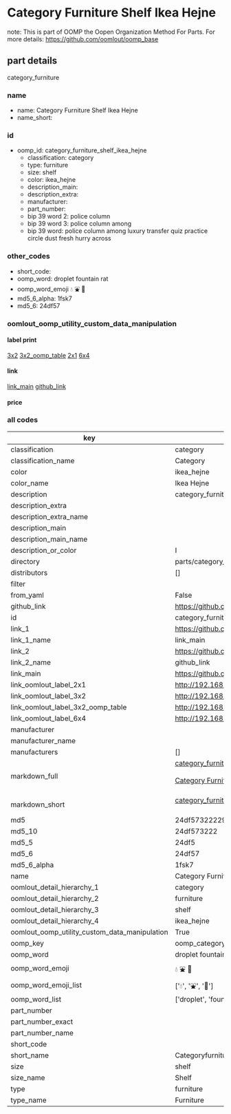 # Category Furniture Shelf Ikea Hejne  

note: This is part of OOMP the Oopen Organization Method For Parts. For more details: https://github.com/oomlout/oomp_base

##  part details



category_furniture

### name
* name: Category Furniture Shelf Ikea Hejne
* name_short: 
### id
* oomp_id: category_furniture_shelf_ikea_hejne
  * classification: category
  * type: furniture
  * size: shelf
  * color: ikea_hejne
  * description_main: 
  * description_extra: 
  * manufacturer: 
  * part_number: 
  * bip 39 word 2: police column
  * bip 39 word 3: police column among
  * bip 39 word: police column among luxury transfer quiz practice circle dust fresh hurry across

### other_codes
* short_code: 
* oomp_word: droplet fountain rat
* oomp_word_emoji :droplet: :fountain: :rat:
* md5_6_alpha: 1fsk7
* md5_6: 24df57






### oomlout_oomp_utility_custom_data_manipulation
#### label print
[3x2](http://192.168.1.245:1112/?label=oomp%201fsk7)
[3x2_oomp_table](http://192.168.1.107:1112/?label=oomp%201fsk7)
[2x1](http://192.168.1.242:1112/?label=oomp%201fsk7)
[6x4](http://192.168.1.55:1112/?label=oomp%201fsk7)    

#### link

[link_main](https://github.com/oomlout/oomlout_oomp_current_version_messy/tree/main/parts/category_furniture_shelf_ikea_hejne) [github_link](https://github.com/oomlout/oomlout_oomp_part_src/tree/main/parts/category_furniture_shelf_ikea_hejne)                             

#### price







### all codes 
| key | value |  
| --- | --- |  
| classification | category |  
| classification_name | Category |  
| color | ikea_hejne |  
| color_name | Ikea Hejne |  
| description | category_furniture |  
| description_extra |  |  
| description_extra_name |  |  
| description_main |  |  
| description_main_name |  |  
| description_or_color | I  |  
| directory | parts/category_furniture_shelf_ikea_hejne |  
| distributors | [] |  
| filter |  |  
| from_yaml | False |  
| github_link | https://github.com/oomlout/oomlout_oomp_part_src/tree/main/parts/category_furniture_shelf_ikea_hejne |  
| id | category_furniture_shelf_ikea_hejne |  
| link_1 | https://github.com/oomlout/oomlout_oomp_current_version_messy/tree/main/parts/category_furniture_shelf_ikea_hejne |  
| link_1_name | link_main |  
| link_2 | https://github.com/oomlout/oomlout_oomp_part_src/tree/main/parts/category_furniture_shelf_ikea_hejne |  
| link_2_name | github_link |  
| link_main | https://github.com/oomlout/oomlout_oomp_current_version_messy/tree/main/parts/category_furniture_shelf_ikea_hejne |  
| link_oomlout_label_2x1 | http://192.168.1.242:1112/?label=oomp%201fsk7 |  
| link_oomlout_label_3x2 | http://192.168.1.245:1112/?label=oomp%201fsk7 |  
| link_oomlout_label_3x2_oomp_table | http://192.168.1.107:1112/?label=oomp%201fsk7 |  
| link_oomlout_label_6x4 | http://192.168.1.55:1112/?label=oomp%201fsk7 |  
| manufacturer |  |  
| manufacturer_name |  |  
| manufacturers | [] |  
| markdown_full | [category_furniture_shelf_ikea_hejne](https://github.com/oomlout/oomlout_oomp_current_version_messy/tree/main/parts/category_furniture_shelf_ikea_hejne)<br>[](https://github.com/oomlout/oomlout_oomp_current_version_messy/tree/main/parts/category_furniture_shelf_ikea_hejne)<br>[Category Furniture Shelf Ikea Hejne](https://github.com/oomlout/oomlout_oomp_current_version_messy/tree/main/parts/category_furniture_shelf_ikea_hejne)<br><br> |  
| markdown_short | [category_furniture_shelf_ikea_hejne](https://github.com/oomlout/oomlout_oomp_current_version_messy/tree/main/parts/category_furniture_shelf_ikea_hejne)<br><br> |  
| md5 | 24df57322229352ebff398540fcb753d |  
| md5_10 | 24df573222 |  
| md5_5 | 24df5 |  
| md5_6 | 24df57 |  
| md5_6_alpha | 1fsk7 |  
| name | Category Furniture Shelf Ikea Hejne |  
| oomlout_detail_hierarchy_1 | category |  
| oomlout_detail_hierarchy_2 | furniture |  
| oomlout_detail_hierarchy_3 | shelf |  
| oomlout_detail_hierarchy_4 | ikea_hejne |  
| oomlout_oomp_utility_custom_data_manipulation | True |  
| oomp_key | oomp_category_furniture_shelf_ikea_hejne |  
| oomp_word | droplet fountain rat |  
| oomp_word_emoji | :droplet: :fountain: :rat: |  
| oomp_word_emoji_list | [':droplet:', ':fountain:', ':rat:'] |  
| oomp_word_list | ['droplet', 'fountain', 'rat'] |  
| part_number |  |  
| part_number_exact |  |  
| part_number_name |  |  
| short_code |  |  
| short_name | Categoryfurniture |  
| size | shelf |  
| size_name | Shelf |  
| type | furniture |  
| type_name | Furniture |  
